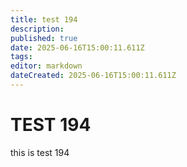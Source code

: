 ```yaml
---
title: test 194
description: 
published: true
date: 2025-06-16T15:00:11.611Z
tags: 
editor: markdown
dateCreated: 2025-06-16T15:00:11.611Z
---
```


# TEST 194
this is test 194
